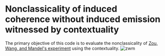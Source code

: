 # Nonclassicality of induced coherence without induced emission witnessed by contextuality
The primary objective of this code is to evaluate the nonclassicality of [Zou, Wang, and Mandel's experiment](https://journals.aps.org/pra/abstract/10.1103/PhysRevA.44.4614) using the contextuality.
![zwm](https://github.com/mahmoudifar/ICWIE/assets/50074433/52a81c65-c6b2-4375-8d3b-2e928c69ce72)

